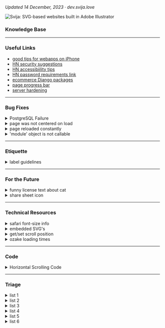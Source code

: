 
*Updated 14 December, 2023 ·  dev.svija.love*

![Svija: SVG-based websites built in Adobe Illustrator][logo]

[logo]: http://files.svija.love/github/readme-logo.png "Svija: SVG-based websites built in Adobe Illustrator"

### Knowledge Base

---
### Useful Links

- [good tips for webapps on iPhone](https://firt.dev/pwa-design-tips/#notch-and-iphone-x-support)
- [HN security suggestions](https://news.ycombinator.com/item?id=34098369)
- [HN accessibiility tips](https://news.ycombinator.com/item?id=33302783)
- [HN password requirements link](https://news.ycombinator.com/item?id=34098369)
- [ecommerce Django packages](https://djangopackages.org/grids/g/ecommerce/)
- [page progress bar](https://www.city-journal.org/html/dodging-trump-bullet-10850.html)
- [server hardening](https://news.ycombinator.com/item?id=37892028)

---
### Bug Fixes

<details><summary>PostgreSQL Failure</summary>

----------------------------------------
Link to fix: [github.com/docker-library](https://github.com/docker-library/postgres/issues/415)

The command that worked:
```
localedef -i en_US -f UTF-8 en_US.UTF-8
```
Based on suggestions by Akamai, I tried:
```
systemctl status postgresql@14-main.service
```
This returned:
```
× postgresql@14-main.service - PostgreSQL Cluster 14-main

     Loaded: loaded (/lib/systemd/system/postgresql@.service; enabled-runtime; vendor preset: enabled)
     Active: failed (Result: protocol) since Thu 2023-12-14 09:24:03 CET; 2min 26s ago
    Process: 1838 ExecStart=/usr/bin/pg_ctlcluster --skip-systemctl-redirect 14-main start
             (code=exited, status=1/FAILURE)
        CPU: 131ms

[1843] LOG:  invalid value for parameter "lc_messages": "en_US.UTF-8"
[1843] LOG:  invalid value for parameter "lc_monetary": "en_US.UTF-8"
[1843] LOG:  invalid value for parameter "lc_numeric": "en_US.UTF-8"
[1843] LOG:  invalid value for parameter "lc_time": "en_US.UTF-8"
[1843] FATAL:  configuration file "/etc/postgresql/14/main/postgresql.conf" contains errors

[1838]: pg_ctl: could not start server
[1838]: Examine the log output.

systemd[1]: postgresql@14-main.service: Can't open PID file /run/postgresql/14-main.pid (yet?) after start:
            Operation not permitted
systemd[1]: postgresql@14-main.service: Failed with result 'protocol'.
systemd[1]: Failed to start PostgreSQL Cluster 14-main.
```
This caused me to remember that I had seen the following errors when logging in to the server:
```
-bash: warning: setlocale: LC_ALL: cannot change locale (en_US.UTF-8)
-bash: warning: setlocale: LC_ALL: cannot change locale (en_US.UTF-8)
```
Linode also suggested:
```
sudo systemctl start postgresql@14-main.service
```
This returned:
```
Job for postgresql@14-main.service failed
because the service did not take the steps required by its unit configuration.
See "systemctl status postgresql@14-main.service"
and "journalctl -xeu postgresql@14-main.service" for details.
```
[Google Doc](https://docs.google.com/document/d/1aKoiILInZcUytrSPUqhSOInwsAKRstXX7VCc6kvuESI/edit#heading=h.f1enxlgdh64j) with my debugging steps.

</details>
<details><summary>page was not centered on load</summary>

---
#### page was not centered on load

> applies to pages that are wider than the browser window

The cause was the redirect from mobile to desktop on new windows. The mobile version loads, then reloads immediately while scrolled to 0,0.

Browser default behavior is to return to the same scrolling position as before when the page is reloaded.

**fix:** add `history.scrollRestoration = 'manual';` to the JS right before reloading the page.

</details>
<details><summary>page reloaded constantly</summary>

---
#### page reloaded constantly

> applies to pages on any site where both domain and subdomains are used

The cause was that Django was using cookie values associated with the parent domain (**screen_code** cookies were set for both base.svija.dev and svjia.dev).

**fix:** added a function to setCookie that deletes parent-domain cookies if appropriate.
</details>
<details><summary>'module' object is not callable</summary>

---
After refactoring the main page views, I got this error when I called CachedPageView.py from HomePageView.py

**fix:** include CachedPageView in __init__.py before calling it from HomePageView.py
</details>

---
### Etiquette

<details><summary>label guidelines</summary>

---
- colored labels designate category
- black labels are ?
- white labels are informational
</details>

---
### For the Future

<details><summary>funny license text about cat</summary>

---
This page is copyright 2005 by Graeme Cole. What are you allowed to do with it? Pfft. Anything within the realms of common sense, really. I don't want to prescribe rigidly what people can and can't do with it, so I've decided on a benchmark. It's this: you're allowed to do with this page anything you wouldn't mind me doing with your cat. So yes, you can photoshop it for comedy effect, you can copy bits of it for illustrative purposes and so on, but you can't steal it and pass it off as your own."

https://greem.co.uk/otherbits/jelly.html
</details>
<details><summary>share sheet icon</summary>

![share sheet site icon](https://user-images.githubusercontent.com/74959853/155168567-871d1a5d-7e4a-447c-9b28-1f33400f3b62.png)

</details>

---
### Technical Resources

<details><summary>safari font-size info</summary>

---
- https://stackoverflow.com/questions/72903407/svg-text-textlength-not-working-on-mobile-safari
- https://stackoverflow.com/questions/11768364/svg-scaling-issues-in-safari
- https://bugs.webkit.org/show_bug.cgi?id=56543

as of 230724:

- 16.5.2 (WebKit 18615.2.9.11.10) · Ventura
- 17.0 (WebKit 18616.1.22.1) · Safari Technology Preview · Release 174
- 17.0 (WebKit 19616.1.20.11.3) · Sonoma

</details>
<details><summary>embedded SVG's</summary>

---
https://developer.mozilla.org/en-US/docs/Web/SVG/Tutorial/Basic_Transformations

"In contrast to HTML, SVG allows you to embed other svg elements seamlessly. This way you can also create new coordinate systems by utilizing the viewBox, width and height of the inner svg element."
```
<svg xmlns="http://www.w3.org/2000/svg" version="1.1" width="100" height="100">
  <svg width="100" height="100" viewBox="0 0 50 50">
    <rect width="50" height="50" />
  </svg>
</svg>
```

</details>
<details><summary>get/set scroll position</summary>

---
https://stackoverflow.com/questions/4096863/how-to-get-and-set-the-current-web-page-scroll-position

The currently accepted answer is incorrect - document.documentElement.scrollTop always returns 0 on Chrome. This is because WebKit uses body for keeping track of scrolling, whereas Firefox and IE use html.
</details>
<details><summary>ozake loading times</summary>

<img width="760" alt="next generation image formats" src="https://user-images.githubusercontent.com/74959853/155168435-2d547890-4591-406c-abec-5cbf391f273b.png">

</details>

---
### Code

<details><summary>Horizontal Scrolling Code </summary>

CSS
```
html, body {
  overflow-y:hidden;
  overflow-x:hidden; /* necessary so page doesn't scroll up slightly when scrolling sideways */
}

body{
  position:static;
}
```
body JS
```
var speed = 4
var scrollElement = document.body // put in head JS if problems

let passiveIfSupported = false;

try {
  window.addEventListener(
    "test",
    null,
    Object.defineProperty({}, "passive", {
      get() {
        passiveIfSupported = { passive: true };
      },
    })
  );
} catch (err) {}

scrollElement.addEventListener("wheel", (evt) => {
    evt.preventDefault();
    evt.stopPropagation();
    scrollElement.scrollLeft += evt.deltaY * speed;
},     passiveIfSupported);
```

**menu functions**

*requires **/func** for each link in menu:*
```
var arrets = [0, 1200, 2400, 4615, 6910, 9385, 11860]

//:::::::::::::::::::::::::::::::::::::::: called by Illustrator

function func_trig01(){ pageAvance(arguments.callee) }
function func_trig02(){ pageAvance(arguments.callee) }
function func_trig03(){ pageAvance(arguments.callee) }
function func_trig04(){ pageAvance(arguments.callee) }
function func_trig05(){ pageAvance(arguments.callee) }
function func_trig06(){ pageAvance(arguments.callee) }
function func_trig07(){ pageAvance(arguments.callee) }
function func_trig08(){ pageAvance(arguments.callee) }
function func_trig09(){ pageAvance(arguments.callee) }

//:::::::::::::::::::::::::::::::::::::::: program

//———————————————————————————————————————— correct for REM

for (var x=0; x<arrets.length; x++)
  arrets[x] = arrets[x] * aiPixel

//———————————————————————————————————————— called by func's

function pageAvance(func){

// https://www.geeksforgeeks.org/how-to-get-currently-running-function-name-using-javascript/

  var str = func.toString()
  var firstParen = str.indexOf('(') - 2

  stop = str.substr(firstParen, 2) * 1 - 1

  var totalTime = 0.5 // seconds total movement
  var interStep = 5 // ms between each movement
  var steps = totalTime*1000 / interStep

  var diff  = arrets[stop] - html.scrollLeft
  var step  = diff/steps

  for (var x=0; x<steps; x++){
    var last = false
    if (x == steps-1){
      last = true
      step = arrets[stop]
    }
    setTimeout(doStep, interStep*x + 1, step, last)
  }

}

//———————————————————————————————————————— scroll by increment

function doStep(step, last){
  if (last)
    html.scrollLeft = step
  else
    html.scrollLeft += step
}

//:::::::::::::::::::::::::::::::::::::::: fin

```
---
from other issue:

![capture 63](https://user-images.githubusercontent.com/74959853/224969343-77f01e59-6959-4858-b768-7a1ff703bf72.jpg)

the `overflow` css can be in the stylesheet for the page in question.

the `position` css *is* necessary (the Antretoise footer was not at the bottom of the page when I commented it out).

it can also be in the specific stylesheet for the page.

</details>

---
### Triage

<details><summary>list 1</summary>

---
- in addition to the normal web page being open and normally usable, there is the animation lab page that can be resized etc.
- need to decide which layout is best: wide & short, A4, or tall & thin
- the point is to be able to work on an animation and see its effects
- to make it easier, we need to be able to see where objects are at all times

panes:
- main programming workspace A- A+ buttons
- list of page scripts containing animation information from page (choose which one to modify)
- list of SVG's › (or one pane for each svg)
- list of user-created ID's in each SVG (2 pane for both)
- prefs : hightlighting style (background, outline, color, transparency, blinking)
- GSAP tips windows
- list of pagescripts anim info  with activate or no or checkboxes & edit button & new button & copy button
- made for a big monitor? Svija pages work at small sizes, there's no reason you couldn't reduce the svija
- should work on 1280x800 screen, even if the Svija page is tiny
- prefs : rows & colums of text (button "update")

- animation lab
- animation lab has list of non .st0 id's, choose your formatting to highlight
- javascript in main doc to launch anim lab
- choose key combination in admin
- anim lab w rem, responsive mais A+ A-

- how will animations be loaded / updated? choice of pagescripts
- list of page

</details>
<details><summary>list 2</summary>

---
- https://github.com/graphite-project/graphite-web/issues/668
- export GRAPHITE_ROOT=/opt/graphite
- PYTHONPATH=$GRAPHITE_ROOT/webapp django-admin.py dumpdata --settings=graphite.settings > sqllite_graphite_dump.json
- this should be easy to test.
- ./manage.py dumpdata > working.json
- took 1 second to run for Ozake, not a huge hit for once a day
- The basic theory is that backups are made when the page is loaded (depending on admin prefs), and downloaded every time the site is synced.
- We are going to benefit by rewriting the sync script to add a lite mode, only download or upload one file (would be nice to add dependencies in Links and Fonts at some point)
- not: models.py/admin.py:
- setting for interval between backups
- which backups to make: 1 day, 1 week, 1 month, 3 months, 1 year
- total number of backups to keep in stock (if smaller than prev. set to prev.)
- better just to configure the program, just have interval (manik could be weekly, staffeur monthly etc.)
- make a backup every day & 1/7 of the time don't replace – it make it older
- when it's a week old it , ¼ of the time don't replace, let it age
- when that one's a month old, ⅓ of the time don't replace, let it age
- when that one's three months old, ¼ of the time don't replace, let it age
- views.py:
- when page is loaded, check if a restore is called for (either in settings, restore on next visit, or because a restore db is present
- if there's a restore programmed, do it (adding comment in source code?)
- don't forget to run the postgresql script or try --natural to get rid of problem data
- if there's not a restore programmed, check dump interval
- if the most recent dump in /backups/ is not within the interval
- create a dump in/backups/
- delete databases that don't meet the "keep" requirement\*
- sync script:
- if sync up or sync down:
- do not touch anything in the /SYNC/backups folder
- sync the backups folder down
- also allow sync up only new for colleagues working on project
- also allow sync down by filename for colleagues working on project
- possible to not download backups (might take a long time if there are many)
- lite mode for working on one page
- restore:
- from admin page?
- upload a file, would be best
- restore on next visit from [filename]
- if you upload a fresh db in SYNC folder (not in sub folder)
- it will automatically replace the existing site (with backup made of existing)
- call files backup.svj
- views don't get called when cached… need to make sure that cache is emptied frequently enough to generate dumps
- backups are in root folder like SYNC, not in same folder as SYNC

</details>
<details><summary>list 3</summary>

---
- when page loads, in SVG, replace image reference:
- Links/home-hero-DSC_0020.jpg 
- with image width & resolution info
- treated/home-hero-DSC_0020-1680X20Q75D [day, second].jpg
- need parameters in admin/responsive for image quality & size
- page width = 1680
- pixel size = 20x (skip decimal, 20 = 2)
- quality = 0-100
- if Image is missing, go get original image and create correct size & quality
- models.py › responsive
- image resolution compared to SVG width (2x, etc.) 2-digit integer
- image quality (0-100)
- admin.py › responsive
- image resolution compared to SVG width (2x, etc.)
- image quality (0-100)
- views.py, when image is requested:
- check that referrer is site not hacker
- check uploaded image to get modified date
- check in /cached-images/ to see if appropriate image exists with correct date
- if it exists: use it
- else: treat the image then return the new image
- delete same image with wrong date
- need a way to clear image cache : page view URL with check for admin?
- need a way to exempt an image (just name it \_x ?) so that overriding is possible

</details>
<details><summary>list 4</summary>

---
———————————————————————————————————————— small improvements

- admin module with all prefixes and all-page list
- cross-site html in Svija? allow inclusing of html from other sites
- automatic conversion to flag in modules & pages (use entities in program)
- might want to remove 2-character limit for prefixes to allow things like "realisations". if I create multiple prefixes (realisations, fr) in a a single language/responsive, does it create an error for the default page? probably not because the site has a default prefix
- skip css by adding form fields: bottom align footer, give vertical positioning for second (after header) svg's
- rediriger une adresse telle que /contact à /en/contact selon la langue par défaut
- auto-create snippet if there's not one already
- need links between same pages in different languages
- /r shows most recent SVG with default settings
- french descriptions for all fieldsets
- hiddtn table with common flag emoji, add automatically
- add forgot password link
- https://stackoverflow.com/questions/2272002/adding-forgot-password-feature-to-django-admin-site
- admin.py hide if empty show if data
- html in snippet, go back to accessibility

———————————————————————————————————————— housekeeping possibilites

- link do housekeeping now
- in admin need list of uploaded files svg & folders
- in admin need list of svgs & folders, printout of all uploads?
- add function to page load for admins only or scheduled: datadump
- - remove "update needed" from source if google font is checked
- - backup database dump
- add edit history (names, dates & times)
- add sizes to svg's for pages, check placed images for sizes
- svg filesizes in admin, warning banners on pages, admin menu when logged in

———————————————————————————————————————— investigate

- use css or other to make web pages printable IT'S ENOUGH TO NOT HAVE A MARGIN
- fetch JS & promises

———————————————————————————————————————— big improvements

- swipe navigation
- img serving
- animation lab popup to develop animations : show id's of each SVG element, work with JS in a separate window, keep at end, save to page, to file etc.
- add integration of sound effects
- bulk actions (mark pages as active): https://docs.djangoproject.com/en/2.2/ref/contrib/admin/actions/
- add database creation script to backup so with all files, you have everything to recreate the site
- admin menu when logged in w dropdown page list
- automatic menu generation
- admin module / top bar w/ all pages

- not trivial: dans les pages admin, ajouter puce "archivé" pour chaque page, et par défaut de ne pas montrer les pages archivées : https://stackoverflow.com/questions/851636/default-filter-in-django-admin

- capacity de télécharger PDF du site entier (pour modes d'emploi, par exemple)

- need links between same pages in different languages

- in admin need list of uploaded files svg & folders
- print hierarchie with pipe characters in monospaced font?

- add languages, see:
- https://stackoverflow.com/questions/21469470/how-can-i-change-django-admin-language
- in comments

- dans les pages admin, remplacer date créé par date modifié
- https://stackoverflow.com/questions/37540744/django-datetime-default-value-in-migrations
- if I add date modified, I have to do manual migrations the fist time

- change anim lab becomes object finder
- add real return email addresses
- download .zip's of modules

———————————————————————————————————————— huge improvements

- capacity de télécharger PDF du site entier (pour modes d'emploi, par exemple)
- dans les pages admin, ajouter puce "archivé" pour chaque page, et par défaut de ne pas montrer les pages archivées : https://stackoverflow.com/questions/851636/default-filter-in-django-admin

- accepter PDF comme input have a list of font widths for substituting common fonts
- version of program as mac/pc app to host site locally

———————————————————————————————————————— working from here down

- https://stackoverflow.com/questions/6541477/ordering-choices-in-modelform-manytomanyfield-django/6541738#6541738
- https://stackoverflow.com/questions/8992865/django-admin-sort-foreign-key-field-list

———————————————————————————————————————— done

- permettre d'utiliser les scripts & seo téléchargés aussi bien que les scripts collés dans les pages admin
- fix ID's of svg pages in illustrator, right now they're just "Pagename"
- fonts family & style not recorded correctly when missing
- fixed caching issues
- change font name to CSS ref.
- language choice in cookie warning doesn't do anything
- permettre des espaces dans les noms de fichiers SVG etc.
- change custom scripts to user scripts in page admin
- use "slug" where appropriate
- fix capitalization of "Add another Svg file" in admin › page
- wrong label for templates in admin.py (shows URL, notname)
- need to check if menu is oversized, too
- in svg_cleaner reduce oversiized SVG's to page width, other stay the same
- change Links to lower case
- svija help table like notes but w URL for original page, redirect /a
- fix incorrect text "load zindex" on page admin
- FIX ON DELETE link use PROTECT
- change button color so green is save red is delete
- changes to admin.py are not reflected witouth starting uwsgi
- jp cache probs ?
- help text in french (started)
- fixed admin colors to match screenshots of Django defaults
- use defailt live for new page in modeld.py
- cookie module
- admin reduce text contrast
- change rezise so it just updates rem & pixel
- strip out x & y coords for non x=0 tspans
- check AI script removes PDF compat & compression
- add function at end of source to do onload
- spaces in svg filenames won't work
- integrate cookie warning in admin.py
- need an error code for mail sending problems - maybe diffrerent messages for each type of error.
- print the name of the script before each script: when reading source, should be easy to recognize the source of each script
- in addition to .st0 style definitions, replace "#SVGID_4_" definitions

</details>
<details><summary>list 5</summary>

---
- horizontal scrolling wrong after page resize (go into full screen to see)
- ¬ need a way to reset scroll position on resize (horizontally)
- in svg_cleaner.py, if the svg is an empty file (not fully saved for example) the following error will result: local variable 'svg_ID' referenced before assignment. the problem is at line 65: svg_ID = parts2[0] -- return small svg with error message CREATE SMALL SVG ON THE FLY "LOADING INCOMPLETE"
- SVG title shadows on /try are wrong size if page is reloaded on pinch to zoom
- ^M in any text pasted into a field, with returns ckeditor is not the problem, because it happens with language›source comments
- weird text spacing in chrome
- opacity masks broken? 

- housekeeping : add flag emoji, if present, to module & page names (replace * or •)

- confirm that DT missing will redirect to mobile missing
- with same address

- way to group pages for scripts etc.
- svija feature to get scroll position as percentage (percentage read of a page, for example) useable by all
- add js to cache cleared to return to previous page
- make SVG obey z-index

- need a setting (with responsive) for offset x & y for main page
-     so that you can have a module above the page

- small admin module top left corner to clear cache

- add page field total size, updated during housekeeping
- auto search woff
- draggable menu like palette?
- feature imort page/module from zip
- /plus auto add svg's created in lmpast 24 hougrs
- SYNCH/zip or stnc/add
- admin menu on al pages when logged in, like Mac dock
- importe page or module
- invisible div is 1000px high
- need to calculate page height by height of first svg, pass it into
- templates/svija/javascript/initial_scroll.js

- /em/ has trailing slash

- in responsive, in /admin, in responsive I need to check for onresize for mobile,
- so if phone is rotated it will reload as desktop version or redraw

———— not sure
- make menu disappear on zoom, maybe · depends on menu JS

———— admin
- blurb of helpful text for main categories link better link real answer
-   https://stackoverflow.com/questions/6231294/form-field-description-in-django-admin
-   https://stackoverflow.com/questions/7241000/django-short-description-for-property
-   https://stackoverflow.com/questions/42826287/model-description-in-django-admin

- templates/javascript/on_resize.js could scroll to where cursor is
- right now, zooming keeps the top left corner stationary
- this should be fixed AFTER loading in zoomed state is fixed

- message in Admin from msg.svija.com, use xhr request like in mail script
- robots txt choice visible in page title if not live "checkbox alert in title"
- page source in terminal has ^M in comments, have checked and they are added by program (not from pasting)
- need to make specific errors for first part of pageview: missing prefix etc.
- right now, all fonts are loaded. would be better to load only fonts in svg
- add x & y offset for footers etc. (could have footer on side!)
- svija auto conversion svg to form
-   placeholder text in ai with layer id to replace w html text or form, convert an SVG element to HTML automatically

————— responsive : 4 parts
- 0. add default responsive for missing content, option to return 404
- 3. svija mobile, if blank use DT version

———— swipe nav
- arrow key navigation (implies page order, 0= don't include)

————— auto menus
- auto html menus module, add to docs

</details>
<details><summary>list 6</summary>

---
See the various files for explanations.

### lots of issues there:

- fix for invisible page (using windowwidth before focussed)                       
- P3 color broken                                                                  
- vertical & horizontal offset in page parameters have no effect                   
- resizing screws up scrolling: change monitor res from 1280x800 to 2048xN and page is off center
- when beta.svija.com loads, it is shifted to the left initially                   
- script load order general to particular, pages load last                         
- a missing page on mobile 

### fixes

- permettre des espaces dans les noms de fichiers SVG etc. : [stack overflow](https://stackoverflow.com/questions/50794316/handle-spaces-in-the-url-parameter-using-re-path)
- bug no accents in image names                                                    
- check for monitor resolution to test for mobile: if theres no windowwidth, it's a mobile and we never resize
- create custom error for prefixes only work in pairs : if you do fr without fm the page can't load
- in PlacedView view, need to check that it's a valid prefix                       
- fix views.py def PlacedView so that image source comes from settings             
- offset x in pixels is not taken into account when page overrides system settings 
- fix prefix model so there is a pulldown for default page redirect : [stack overflow](https://stackoverflow.com/questions/2642613/what-is-related-name-used-for-in-django)

### verifications

- check that meta_canonical.py is using the prefix list for correct equivalences   
- chrome fonts?                                                                    
- admin page layout: https://stackoverflow.com/questions/8668723/django-grouping-columns-in-django-admin-section                                    
- do local fonts like Arial work? set up Arial by default                          
- menu redraw js in mobile version comes from where?                               
- what are correct metatags for different resolutions?                             
- check cascades for menus, packages, templates so pages don't get deleted         
- in svg_cleaner reduce oversiized SVG's to page width, other stay the same
### unfinished

- /fr/ is hardcoded                                                                                                                               
- postgre_setup.sql has CET timezone hard coded                                    
- need to modify mobile.js to handle multiple responsive's                         
- javascript depends on mobile/desktop width, but responsive can use any width     
- /modules/meta_canonical.py does not handle more than two resolutions             
- main urls.py fr en de etc. (check for existing language rather than just FR)     
- & fr & fm are hardcoded in responsive.js & responsive.js in ozake.com/scripts has hard-coded languages

</details>

